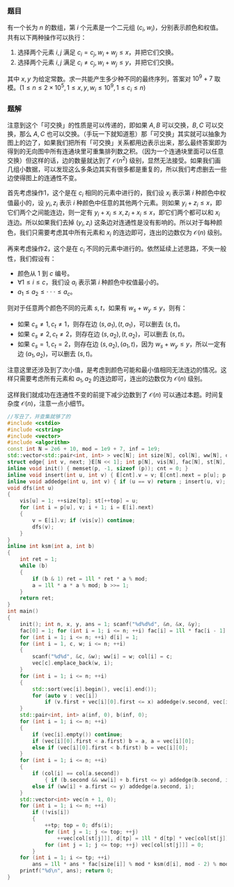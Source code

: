 ### 题目
有一个长为 $n$ 的数组，第 $i$ 个元素是一个二元组 $(c_i,w_i)$，分别表示颜色和权值。共有以下两种操作可以执行：
1. 选择两个元素 $i,j$ 满足 $c_i=c_j,w_i+w_j\le x$，并把它们交换。
2. 选择两个元素 $i,j$ 满足 $c_i\ne c_j,w_i+w_j\le y$，并把它们交换。

其中 $x,y$ 为给定常数。求一共能产生多少种不同的最终序列，答案对 $10^9+7$ 取模。($1\le n\le 2\times10^5,1\le x,y,w_i\le10^9,1\le c_i\le n$)

### 题解
注意到这个「可交换」的性质是可以传递的，即如果 $A,B$ 可以交换，$B,C$ 可以交换，那么 $A,C$ 也可以交换。（手玩一下就知道惹）那「可交换」其实就可以抽象为图上的边了，如果我们把所有「可交换」关系都用边表示出来，那么最终答案即为得到的无向图中所有连通块里可重集排列数之积。（因为一个连通块里面可以任意交换）但这样的话，边的数量就达到了 $\mathcal{O}(n^2)$ 级别，显然无法接受。如果我们画几组小数据，可以发现这么多条边其实有很多都是重复的，所以我们考虑删去一些边使得图上的连通性不变。

首先考虑操作1，这个是在 $c_i$ 相同的元素中进行的，我们设 $x_i$ 表示第 $i$ 种颜色中权值最小的，设 $y_i,z_i$ 表示 $i$ 种颜色中任意的其他两个元素。则如果 $y_i+z_i\le x$，即它们两个之间能连边，则一定有 $y_i+x_i\le x,z_i+x_i\le x$，即它们两个都可以和 $x_i$ 连边。所以如果我们去掉 $(y_i,z_i)$ 这条边对连通性是没有影响的。所以对于每种颜色，我们只需要考虑其中所有元素和 $x_i$ 的连边即可，连出的边数仅为 $\mathcal{O}(n)$ 级别。

再来考虑操作2，这个是在 $c_i$ 不同的元素中进行的。依然延续上述思路，不失一般性，我们假设有：
- 颜色从 $1$ 到 $c$ 编号。
- $\forall 1\le i\le c$，我们设 $a_i$ 表示第 $i$ 种颜色中权值最小的。
- $a_1\le a_2\le\cdot\cdot\cdot\le a_c$。

则对于任意两个颜色不同的元素 $s,t$，如果有 $w_s+w_y\le y$，则有：
- 如果 $c_s\ne 1,c_t\ne 1$，则存在边 $(s,a_1),(t,a_1)$，可以删去 $(s,t)$。
- 如果 $c_s\ne 2,c_t\ne 2$，则存在边 $(s,a_2),(t,a_2)$，可以删去 $(s,t)$。
- 如果 $c_s=1,c_t=2$，则存在边 $(s,a_2),(a_1,t)$，因为 $w_s+w_y\le y$，所以一定有边 $(a_1,a_2)$，可以删去 $(s,t)$。

注意这里还涉及到了次小值，是考虑到颜色可能和最小值相同无法连边的情况。这样只需要考虑所有元素和 $a_1,a_2$ 的连边即可，连出的边数仅为 $\mathcal{O}(n)$ 级别。

这样我们就成功在连通性不变的前提下减少边数到了 $\mathcal{O}(n)$ 可以通过本题。时间复杂度 $\mathcal{O}(n)$，注意一点小细节。
```cpp
//写丑了，并查集就够了的
#include <cstdio>
#include <cstring>
#include <vector>
#include <algorithm>
const int N = 2e6 + 10, mod = 1e9 + 7, inf = 1e9; 
std::vector<std::pair<int, int> > vec[N]; int size[N], col[N], ww[N], d[N], tp;
struct edge{ int v, next; }E[N << 1]; int p[N], vis[N], fac[N], st[N], top, cnt;
inline void init() { memset(p, -1, sizeof (p)); cnt = 0; }
inline void insert(int u, int v) { E[cnt].v = v; E[cnt].next = p[u]; p[u] = cnt++; }
inline void addedge(int u, int v) { if (u == v) return ; insert(u, v); insert(v, u); }
void dfs(int u)
{
    vis[u] = 1; ++size[tp]; st[++top] = u;
    for (int i = p[u], v; i + 1; i = E[i].next)
    {
        v = E[i].v; if (vis[v]) continue; 
        dfs(v);
    }
}
inline int ksm(int a, int b)
{
    int ret = 1;
    while (b)
    {
        if (b & 1) ret = 1ll * ret * a % mod;
        a = 1ll * a * a % mod; b >>= 1;
    }
    return ret;
}
int main()
{
    init(); int n, x, y, ans = 1; scanf("%d%d%d", &n, &x, &y);
    fac[0] = 1; for (int i = 1; i <= n; ++i) fac[i] = 1ll * fac[i - 1] * i % mod;
    for (int i = 1; i <= n; ++i) d[i] = 1;
    for (int i = 1, c, w; i <= n; ++i) 
    {
        scanf("%d%d", &c, &w); ww[i] = w; col[i] = c;
        vec[c].emplace_back(w, i);
    }      
    for (int i = 1; i <= n; ++i)
    {
        std::sort(vec[i].begin(), vec[i].end());
        for (auto v : vec[i])
            if (v.first + vec[i][0].first <= x) addedge(v.second, vec[i][0].second); 
    }
    std::pair<int, int> a(inf, 0), b(inf, 0);
    for (int i = 1; i <= n; ++i)
    {   
        if (vec[i].empty()) continue;
        if (vec[i][0].first < a.first) b = a, a = vec[i][0];
        else if (vec[i][0].first < b.first) b = vec[i][0];
    }
    for (int i = 1; i <= n; ++i)
    {
        if (col[i] == col[a.second])
            { if (b.second && ww[i] + b.first <= y) addedge(b.second, i); }
        else if (ww[i] + a.first <= y) addedge(a.second, i);
    }
    std::vector<int> vec(n + 1, 0);
    for (int i = 1; i <= n; ++i)
        if (!vis[i]) 
        {
            ++tp; top = 0; dfs(i);
            for (int j = 1; j <= top; ++j)
                ++vec[col[st[j]]], d[tp] = 1ll * d[tp] * vec[col[st[j]]] % mod;
            for (int j = 1; j <= top; ++j) vec[col[st[j]]] = 0; 
        }
    for (int i = 1; i <= tp; ++i) 
        ans = 1ll * ans * fac[size[i]] % mod * ksm(d[i], mod - 2) % mod;
    printf("%d\n", ans); return 0; 
}
```